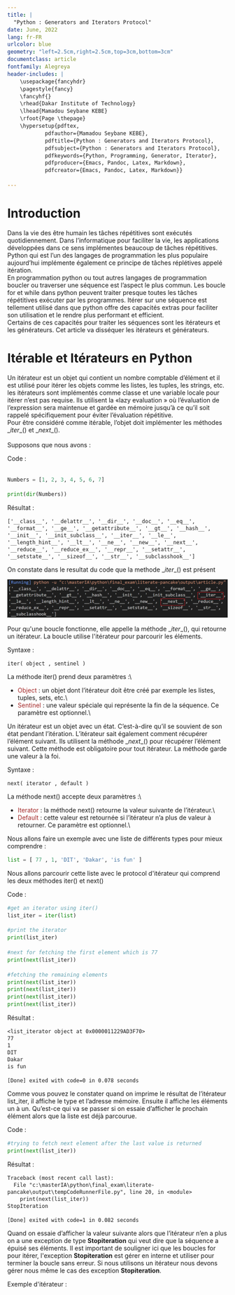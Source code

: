 ```yaml
---
title: |
  "Python : Generators and Iterators Protocol"
date: June, 2022
lang: fr-FR
urlcolor: blue
geometry: "left=2.5cm,right=2.5cm,top=3cm,bottom=3cm"
documentclass: article
fontfamily: Alegreya
header-includes: |
    \usepackage{fancyhdr}
    \pagestyle{fancy}
    \fancyhf{}
    \rhead{Dakar Institute of Technology}
    \lhead{Mamadou Seybane KEBE}
    \rfoot{Page \thepage}
    \hypersetup{pdftex,
            pdfauthor={Mamadou Seybane KEBE},
            pdftitle={Python : Generators and Iterators Protocol},
            pdfsubject={Python : Generators and Iterators Protocol},
            pdfkeywords={Python, Programming, Generator, Iterator},
            pdfproducer={Emacs, Pandoc, Latex, Markdown},
            pdfcreator={Emacs, Pandoc, Latex, Markdown}}
    
---
```


# Introduction

Dans la vie des être humain les tâches répétitives sont exécutés quotidiennement. Dans l’informatique pour faciliter la vie, les applications développées dans ce sens implémentes beaucoup de tâches répétitives. Python qui est l’un des langages de programmation les plus populaire aujourd’hui implémente également ce principe de tâches réplétives appelé itération.\
En programmation python ou tout autres langages de programmation boucler ou traverser une séquence est l’aspect le plus commun. Les boucle for et while dans python peuvent traiter presque toutes les tâches répétitives exécuter par les programmes. Itérer sur une séquence est tellement utilisé dans que python offre des capacités extras pour faciliter son utilisation et le rendre plus performant et efficient.\
Certains de ces capacités pour traiter les séquences sont les itérateurs et les générateurs. Cet article va disséquer les itérateurs et générateurs.

# Itérable et Itérateurs en Python

Un itérateur est un objet qui contient un nombre comptable d’élément et il est utilisé pour itérer les objets comme les listes, les tuples, les strings, etc. les itérateurs sont implémentés comme classe et une variable locale pour itérer n’est pas requise. Ils utilisent la «lazy evaluation » où l’évaluation de l’expression sera maintenue et gardée en mémoire jusqu’à ce qu’il soit rappelé spécifiquement pour éviter l’évaluation répétitive.\
Pour être considéré comme itérable, l’objet doit implémenter les méthodes \__iter__() et \__next__().\
\
Supposons que nous avons :

Code :
```python

Numbers = [1, 2, 3, 4, 5, 6, 7]

print(dir(Numbers))
```
Résultat :
```output
['__class__', '__delattr__', '__dir__', '__doc__', '__eq__', '__format__', '__ge__', '__getattribute__', '__gt__', '__hash__', '__init__', '__init_subclass__', '__iter__', '__le__', '__length_hint__', '__lt__', '__ne__', '__new__', '__next__', '__reduce__', '__reduce_ex__', '__repr__', '__setattr__', '__setstate__', '__sizeof__', '__str__', '__subclasshook__']
```
On constate dans le resultat du code que la methode \__iter__() est présent 

![iter](img/iter.png "Iter")

Pour qu'une boucle fonctionne, elle appelle la méthode \__iter__(), qui retourne un itérateur. La boucle utilise l'itérateur pour parcourir les éléments.

Syntaxe :
```output
iter( object , sentinel )
```
La méthode iter() prend deux paramètres :\
- <span style="color:brown">Object</span> : un objet dont l’itérateur doit être créé par exemple les listes, tuples, sets, etc.\
- <span style="color:brown">Sentinel</span> : une valeur spéciale qui représente la fin de la séquence. Ce paramètre est optionnel.\

Un itérateur est un objet avec un état. C’est-à-dire qu’il se souvient de son état pendant l’itération. L’itérateur sait également comment récupérer l’élément suivant. Ils utilisent la méthode \__next__() pour récupérer l’élément suivant.  Cette méthode est obligatoire pour tout itérateur. La méthode garde une valeur à la foi.

Syntaxe :
```output
next( iterator , default )
```
La méthode next() accepte deux paramètres :\
- <span style="color:brown">Iterator</span> : la méthode next() retourne la valeur suivante de l’itérateur.\
- <span style="color:brown">Default</span> : cette valeur est retournée si l’itérateur n’a plus de valeur à retourner. Ce paramètre est optionnel.\

Nous allons faire un exemple avec une liste de différents types pour mieux comprendre :

```python
list = [ 77 , 1, 'DIT', 'Dakar', 'is fun' ] 
```

Nous allons parcourir cette liste avec le protocol d'itérateur qui comprend les deux méthodes iter() et next()

Code :
```python
#get an iterator using iter()
list_iter = iter(list)

#print the iterator
print(list_iter)

#next for fetching the first element which is 77
print(next(list_iter))

#fetching the remaining elements
print(next(list_iter))
print(next(list_iter))
print(next(list_iter))
print(next(list_iter))
```
Résultat :
```output 
<list_iterator object at 0x0000011229AD3F70>
77
1
DIT
Dakar
is fun

[Done] exited with code=0 in 0.078 seconds
```

Comme vous pouvez le constater quand on imprime le résultat de l’itérateur list_iter, il affiche le type et l’adresse mémoire. Ensuite il affiche les éléments un à un. Qu’est-ce qui va se passer si on essaie d’afficher le prochain élément alors que la liste est déjà parcourue.

Code :
```python
#trying to fetch next element after the last value is returned
print(next(list_iter))
```

Résultat :
```output
Traceback (most recent call last):
  File "c:\masterIA\python\final_exam\literate-pancake\output\tempCodeRunnerFile.py", line 20, in <module>
    print(next(list_iter))
StopIteration

[Done] exited with code=1 in 0.082 seconds
```

Quand on essaie d’afficher la valeur suivante alors que l’itérateur n’en a plus on a une exception de type **Stopiteration** qui veut dire que la séquence a épuisé ses éléments.
Il est important de souligner ici que les boucles for pour itérer, l'exception **Stopiteration** est gérer en interne et utiliser pour terminer la boucle sans erreur. Si nous utilisons un itérateur nous devons gérer nous même le cas des exception **Stopiteration**.

Exemple d'itérateur :
